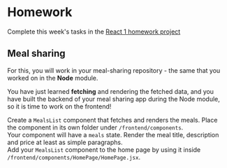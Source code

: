 
# Homework

Complete this week's tasks in the [React 1 homework project](https://github.com/HackYourFutureBelgium/react-1-hw)

## Meal sharing

For this, you will work in your meal-sharing repository - the same that you worked on in the **Node** module.

You have just learned **fetching** and rendering the fetched data, and you have built the backend of your meal sharing app during the Node module, so it is time to work on the frontend!

Create a `MealsList` component that fetches and renders the meals. Place the component in its own folder under `/frontend/components`.  
Your component will have a `meals` state. Render the meal title, description and price at least as simple paragraphs.  
Add your `MealsList` component to the home page by using it inside `/frontend/components/HomePage/HomePage.jsx`.

<br/>